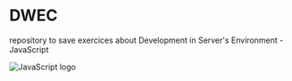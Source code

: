# DWEC

repository to save exercices about Development in Server's Environment - JavaScript

![JavaScript logo](https://upload.wikimedia.org/wikipedia/commons/6/6a/JavaScript-logo.png)
